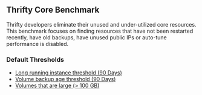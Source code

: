 ## Thrifty Core Benchmark

Thrifty developers eliminate their unused and under-utilized core resources.
This benchmark focuses on finding resources that have not been restarted
recently, have old backups, have unused public IPs or auto-tune performance is disabled.

### Default Thresholds

- [Long running instance threshold (90 Days)](https://github.com/turbot/steampipe-mod-oci-thrifty/blob/main/controls/core.sp#L56)
- [Volume backup age threshold (90 Days)](https://github.com/turbot/steampipe-mod-oci-thrifty/blob/main/controls/core.sp#L81)
- [Volumes that are large (> 100 GB)](https://github.com/turbot/steampipe-mod-oci-thrifty/blob/main/controls/core.sp#L132)
